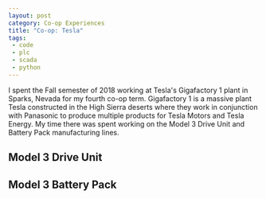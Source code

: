 ```yaml
---
layout: post
category: Co-op Experiences
title: "Co-op: Tesla"
tags:
 - code
 - plc
 - scada
 - python
---
```


I spent the Fall semester of 2018 working at Tesla's Gigafactory 1 plant in Sparks, Nevada for my fourth co-op term.
Gigafactory 1 is a massive plant Tesla constructed in the High Sierra deserts where they work in conjunction with Panasonic to produce multiple products for Tesla Motors and Tesla Energy.
My time there was spent working on the Model 3 Drive Unit and Battery Pack manufacturing lines.

<!--more-->

## Model 3 Drive Unit

## Model 3 Battery Pack